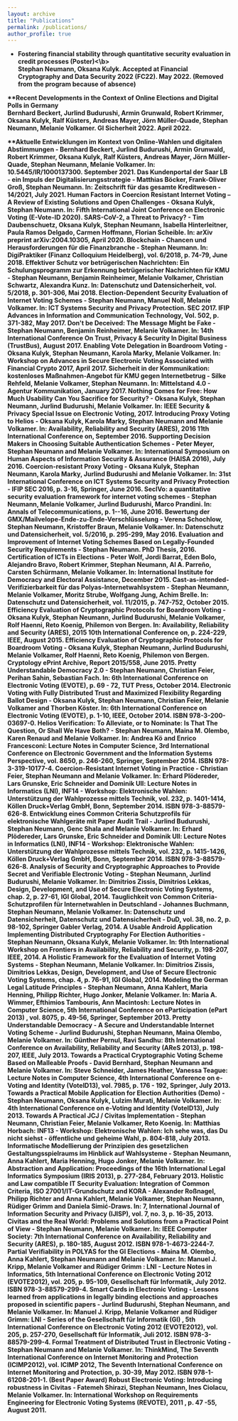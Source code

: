 ```yaml
---
layout: archive
title: "Publications"
permalink: /publications/
author_profile: true
---
```


* <b>Fostering financial stability through quantitative security evaluation in credit processes (Poster)<\b> <br>
Stephan Neumann, Oksana Kulyk. Accepted at Financial Cryptography and Data Security 2022 (FC22). May 2022. (Removed from the program because of absence)

**Recent Developments in the Context of Online Elections and Digital Polls in Germany <br>
Bernhard Beckert, Jurlind Budurushi, Armin Grunwald, Robert Krimmer, Oksana Kulyk, Ralf Küsters, Andreas Mayer, Jörn Müller-Quade, Stephan Neumann, Melanie Volkamer. GI Sicherheit 2022. April 2022.

**Aktuelle Entwicklungen im Kontext von Online-Wahlen und digitalen Abstimmungen - Bernhard Beckert, Jurlind Budurushi, Armin Grunwald, Robert Krimmer, Oksana Kulyk, Ralf Küsters, Andreas Mayer, Jörn Müller-Quade, Stephan Neumann, Melanie Volkamer. In: 10.5445/IR/1000137300. September 2021.
Das Kundenportal der Saar LB - ein Impuls der Digitalisierungsstrategie - Matthias Böcker, Frank-Oliver Groß, Stephan Neumann. In: Zeitschrift für das gesamte Kreditwesen - 14/2021, July 2021.
Human Factors in Coercion Resistant Internet Voting – A Review of Existing Solutions and Open Challenges - Oksana Kulyk, Stephan Neumann. In: Fifth International Joint Conference on Electronic Voting (E-Vote-ID 2020).
SARS-CoV-2, a Threat to Privacy? - Tim Daubenschuetz, Oksana Kulyk, Stephan Neumann, Isabella Hinterleitner, Paula Ramos Delgado, Carmen Hoffmann, Florian Scheible. In: arXiv preprint arXiv:2004.10305, April 2020.
Blockchain - Chancen und Herausforderungen für die Finanzbranche - Stephan Neumann. In: DigiPraktiker (Finanz Colloquium Heidelberg), vol. 6/2018, p. 74-79, June 2018. 
Effektiver Schutz vor betrügerischen Nachrichten: Ein Schulungsprogramm zur Erkennung betrügerischer Nachrichten für KMU - Stephan Neumann, Benjamin Reinheimer, Melanie Volkamer, Christian Schwartz, Alexandra Kunz. In: Datenschutz und Datensicherheit, vol. 5/2018, p. 301-306, Mai 2018. 
Election-Dependent Security Evaluation of Internet Voting Schemes - Stephan Neumann, Manuel Noll, Melanie Volkamer. In: ICT Systems Security and Privacy Protection. SEC 2017. IFIP Advances in Information and Communication Technology, Vol. 502, p. 371-382, May 2017.
Don't be Deceived: The Message Might be Fake - Stephan Neumann, Benjamin Reinheimer, Melanie Volkamer. In: 14th International Conference On Trust, Privacy & Security In Digital Business (TrustBus), August 2017.
Enabling Vote Delegation in Boardroom Voting - Oksana Kulyk, Stephan Neumann, Karola Marky, Melanie Volkamer. In: Workshop on Advances in Secure Electronic Voting Associated with Financial Crypto 2017, April 2017.
Sicherheit in der Kommunikation: kostenloses Maßnahmen-Angebot für KMU gegen Internetbetrug - Silke Rehfeld, Melanie Volkamer, Stephan Neumann. In: Mittelstand 4.0 - Agentur Kommunikation, January 2017.
Nothing Comes for Free: How Much Usability Can You Sacrifice for Security? - Oksana Kulyk, Stephan Neumann, Jurlind Budurushi, Melanie Volkamer. In: IEEE Security & Privacy Special Issue on Electronic Voting, 2017.
Introducing Proxy Voting to Helios - Oksana Kulyk, Karola Marky, Stephan Neumann and Melanie Volkamer. In: Availability, Reliability and Security (ARES), 2016 11th International Conference on, September 2016. 
Supporting Decision Makers in Choosing Suitable Authentication Schemes - Peter Meyer, Stephan Neumann and Melanie Volkamer. In: International Symposium on Human Aspects of Information Security & Assurance (HAISA 2016), July 2016.
Coercion-resistant Proxy Voting - Oksana Kulyk, Stephan Neumann, Karola Marky, Jurlind Budurushi and Melanie Volkamer. In: 31st International Conference on ICT Systems Security and Privacy Protection - IFIP SEC 2016, p. 3-16, Springer, June 2016. 
SecIVo: a quantitative security evaluation framework for internet voting schemes - Stephan Neumann, Melanie Volkamer, Jurlind Budurushi, Marco Prandini. In: Annals of Telecommunications, p. 1--16, June 2016.
Bewertung der GMX/Mailvelope-Ende-zu-Ende-Verschlüsselung - Verena Schochlow, Stephan Neumann, Kristoffer Braun, Melanie Volkamer. In: Datenschutz und Datensicherheit, vol. 5/2016, p. 295-299, May 2016. 
Evaluation and Improvement of Internet Voting Schemes Based on Legally-Founded Security Requirements - Stephan Neumann. PhD Thesis, 2016.
Certification of ICTs in Elections - Peter Wolf, Jordi Barrat, Eden Bolo, Alejandro Bravo, Robert Krimmer, Stephan Neumann, Al A. Parreño, Carsten Schürmann, Melanie Volkamer. In: International Institute for Democracy and Electoral Assistance, December 2015.
Cast-as-intended-Verifizierbarkeit für das Polyas-Internetwahlsystem - Stephan Neumann, Melanie Volkamer, Moritz Strube, Wolfgang Jung, Achim Brelle. In: Datenschutz und Datensicherheit, vol. 11/2015, p. 747-752, October 2015.
Efficiency Evaluation of Cryptographic Protocols for Boardroom Voting - Oksana Kulyk, Stephan Neumann, Jurlind Budurushi, Melanie Volkamer, Rolf Haenni, Reto Koenig, Philemon von Bergen. In: Availability, Reliability and Security (ARES), 2015 10th International Conference on, p. 224-229, IEEE, August 2015. 
Efficiency Evaluation of Cryptographic Protocols for Boardroom Voting - Oksana Kulyk, Stephan Neumann, Jurlind Budurushi, Melanie Volkamer, Rolf Haenni, Reto Koenig, Philemon von Bergen. Cryptology ePrint Archive, Report 2015/558, June 2015.
Pretty Understandable Democracy 2.0 - Stephan Neumann, Christian Feier, Perihan Sahin, Sebastian Fach. In: 6th International Conference on Electronic Voting (EVOTE), p. 69 - 72, TUT Press, October 2014.
Electronic Voting with Fully Distributed Trust and Maximized Flexibility Regarding Ballot Design - Oksana Kulyk, Stephan Neumann, Christian Feier, Melanie Volkamer and Thorben Köster. In: 6th International Conference on Electronic Voting (EVOTE), p. 1-10, IEEE, October 2014. ISBN 978-3-200-03697-0.
Helios Verification: To Alleviate, or to Nominate: Is That The Question, Or Shall We Have Both? - Stephan Neumann, Maina M. Olembo, Karen Renaud and Melanie Volkamer. In: Andrea Kö and Enrico Francesconi: Lecture Notes in Computer Science, 3rd International Conference on Electronic Government and the Information Systems Perspective, vol. 8650, p. 246-260, Springer, September 2014. ISBN 978-3-319-10177-4.
Coercion-Resistant Internet Voting in Practice - Christian Feier, Stephan Neumann and Melanie Volkamer. In: Erhard Plödereder, Lars Grunske, Eric Schneider and Dominik Ull: Lecture Notes in Informatics (LNI), INF14 - Workshop: Elektronische Wahlen: Unterstützung der Wahlprozesse mittels Technik, vol. 232, p. 1401-1414, Köllen Druck+Verlag GmbH, Bonn, September 2014. ISBN 978-3-88579-626-8.
Entwicklung eines Common Criteria Schutzprofils für elektronische Wahlgeräte mit Paper Audit Trail - Jurlind Budurushi, Stephan Neumann, Genc Shala and Melanie Volkamer. In: Erhard Plödereder, Lars Grunske, Eric Schneider and Dominik Ull: Lecture Notes in Informatics (LNI), INF14 - Workshop: Elektronische Wahlen: Unterstützung der Wahlprozesse mittels Technik, vol. 232, p. 1415-1426, Köllen Druck+Verlag GmbH, Bonn, September 2014. ISBN 978-3-88579-626-8.
Analysis of Security and Cryptographic Approaches to Provide Secret and Verifiable Electronic Voting - Stephan Neumann, Jurlind Budurushi, Melanie Volkamer. In: Dimitrios Zissis, Dimitrios Lekkas, Design, Development, and Use of Secure Electronic Voting Systems, chap. 2, p. 27-61, IGI Global, 2014. 
Tauglichkeit von Common Criteria-Schutzprofilen für Internetwahlen in Deutschland - Johannes Buchmann, Stephan Neumann, Melanie Volkamer. In: Datenschutz und Datensicherheit, Datenschutz und Datensicherheit - DuD, vol. 38, no. 2, p. 98-102, Springer Gabler Verlag, 2014. 
A Usable Android Application Implementing Distributed Cryptography For Election Authorities - Stephan Neumann, Oksana Kulyk, Melanie Volkamer. In: 9th International Workshop on Frontiers in Availability, Reliability and Security, p. 198-207, IEEE, 2014. 
A Holistic Framework for the Evaluation of Internet Voting Systems - Stephan Neumann, Melanie Volkamer. In: Dimitrios Zissis, Dimitrios Lekkas, Design, Development, and Use of Secure Electronic Voting Systems, chap. 4, p. 76-91, IGI Global, 2014. 
Modeling the German Legal Latitude Principles - Stephan Neumann, Anna Kahlert, Maria Henning, Philipp Richter, Hugo Jonker, Melanie Volkamer. In: Maria A. Wimmer, Efthimios Tambouris, Ann Macintosh: Lecture Notes in Computer Science, 5th International Conference on eParticipation (ePart 2013) , vol. 8075, p. 49-56, Springer, September 2013.
Pretty Understandable Democracy - A Secure and Understandable Internet Voting Scheme - Jurlind Budurushi, Stephan Neumann, Maina Olembo, Melanie Volkamer. In: Günther Pernul, Ravi Sandhu: 8th International Conference on Availability, Reliability and Security (AReS 2013), p. 198-207, IEEE, July 2013.
Towards a Practical Cryptographic Voting Scheme Based on Malleable Proofs - David Bernhard, Stephan Neumann and Melanie Volkamer. In: Steve Schneider, James Heather, Vanessa Teague: Lecture Notes in Computer Science, 4th International Conference on e-Voting and Identity (VoteID13), vol. 7985, p. 176 - 192, Springer, July 2013.
Towards a Practical Mobile Application for Election Authorities (Demo) - Stephan Neumann, Oksana Kulyk, Lulzim Murati, Melanie Volkamer. In: 4th International Conference on e-Voting and Identity (VoteID13), July 2013. 
Towards A Practical JCJ / Civitas Implementation - Stephan Neumann, Christian Feier, Melanie Volkamer, Reto Koenig. In: Matthias Horbach: INF13 - Workshop: Elektronische Wahlen: Ich sehe was, das Du nicht siehst - öffentliche und geheime Wahl, p. 804-818, July 2013.
Informatische Modellierung der Prinzipien des gesetzlichen Gestaltungsspielraums im Hinblick auf Wahlsysteme - Stephan Neumann, Anna Kahlert, Maria Henning, Hugo Jonker, Melanie Volkamer. In: Abstraction and Application: Proceedings of the 16th International Legal Informatics Symposium (IRIS 2013), p. 277-284, February 2013. 
Holistic and Law compatible IT Security Evaluation: Integration of Common Criteria, ISO 27001/IT-Grundschutz and KORA - Alexander Roßnagel, Philipp Richter and Anna Kahlert, Melanie Volkamer, Stephan Neumann, Rüdiger Grimm and Daniela Simić-Draws. In: 7, International Journal of Information Security and Privacy (IJISP), vol. 7, no. 3, p. 16-35, 2013.
Civitas and the Real World: Problems and Solutions from a Practical Point of View - Stephan Neumann, Melanie Volkamer. In: IEEE Computer Society: 7th International Conference on Availability, Reliability and Security (ARES), p. 180-185, August 2012. ISBN 978-1-4673-2244-7. 
Partial Verifiability in POLYAS for the GI Elections - Maina M. Olembo, Anna Kahlert, Stephan Neumann and Melanie Volkamer. In: Manuel J. Kripp, Melanie Volkamer and Rüdiger Grimm : LNI - Lecture Notes in Informatics, 5th International Conference on Electronic Voting 2012 (EVOTE2012), vol. 205, p. 95-109, Gesellschaft für Informatik, July 2012. ISBN 978-3-88579-299-4. 
Smart Cards in Electronic Voting - Lessons learned from applications in legally binding elections and approaches proposed in scientific papers - Jurlind Budurushi, Stephan Neumann, and Melanie Volkamer. In: Manuel J. Kripp, Melanie Volkamer and Rüdiger Grimm: LNI - Series of the Gesellschaft für Informatik (GI) , 5th International Conference on Electronic Voting 2012 (EVOTE2012), vol. 205, p. 257-270, Gesellschaft für Informatik, Juli 2012. ISBN 978-3-88579-299-4. 
Formal Treatment of Distributed Trust in Electronic Voting - Stephan Neumann and Melanie Volkamer. In: ThinkMind, The Seventh International Conference on Internet Monitoring and Protection (ICIMP2012), vol. ICIMP 2012, The Seventh International Conference on Internet Monitoring and Protection, p. 30-39, May 2012. ISBN 978-1-61208-201-1. (Best Paper Award)
Robust Electronic Voting: Introducing robustness in Civitas - Fatemeh Shirazi, Stephan Neumann, Ines Ciolacu, Melanie Volkamer. In: International Workshop on Requirements Engineering for Electronic Voting Systems (REVOTE), 2011 , p. 47 -55, August 2011.
